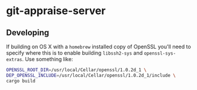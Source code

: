 # git-appraise-server

## Developing

If building on OS X with a `homebrew` installed copy of OpenSSL you'll need to
specify where this is to enable building `libssh2-sys` and `openssl-sys-extras`.
Use something like:

```sh
OPENSSL_ROOT_DIR=/usr/local/Cellar/openssl/1.0.2d_1 \
DEP_OPENSSL_INCLUDE=/usr/local/Cellar/openssl/1.0.2d_1/include \
cargo build
```
